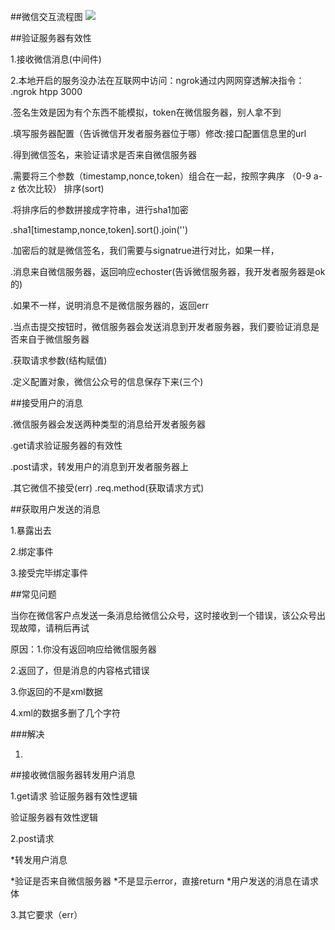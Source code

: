 ##微信交互流程图
![](https://i.imgur.com/xdtweXt.png)












##验证服务器有效性

1.接收微信消息(中间件)

2.本地开启的服务没办法在互联网中访问：ngrok通过内网网穿透解决指令：
.ngrok htpp 3000

.签名生效是因为有个东西不能模拟，token在微信服务器，别人拿不到

.填写服务器配置（告诉微信开发者服务器位于哪）修改:接口配置信息里的url

.得到微信签名，来验证请求是否来自微信服务器

.需要将三个参数（timestamp,nonce,token）组合在一起，按照字典序
（0-9 a-z 依次比较）
排序(sort)

.将排序后的参数拼接成字符串，进行sha1加密

.sha1[timestamp,nonce,token].sort().join('')

.加密后的就是微信签名，我们需要与signatrue进行对比，如果一样，

.消息来自微信服务器，返回响应echoster(告诉微信服务器，我开发者服务器是ok的)

.如果不一样，说明消息不是微信服务器的，返回err


.当点击提交按钮时，微信服务器会发送消息到开发者服务器，我们要验证消息是否来自于微信服务器

.获取请求参数(结构赋值)

.定义配置对象，微信公众号的信息保存下来(三个)

##接受用户的消息


.微信服务器会发送两种类型的消息给开发者服务器

.get请求验证服务器的有效性

.post请求，转发用户的消息到开发者服务器上

.其它微信不接受(err)
.req.method(获取请求方式)



##获取用户发送的消息

1.暴露出去


2.绑定事件

3.接受完毕绑定事件

##常见问题

当你在微信客户点发送一条消息给微信公众号，这时接收到一个错误，该公众号出现故障，请稍后再试

原因：1.你没有返回响应给微信服务器

2.返回了，但是消息的内容格式错误


3.你返回的不是xml数据


4.xml的数据多删了几个字符

###解决

1.


##接收微信服务器转发用户消息

1.get请求 验证服务器有效性逻辑

验证服务器有效性逻辑

2.post请求

*转发用户消息

  *验证是否来自微信服务器
   *不是显示error，直接return
   *用户发送的消息在请求体
  


3.其它要求（err）







